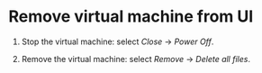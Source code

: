 
# Remove virtual machine from UI

1. Stop the virtual machine: select *Close* → *Power Off*.

2. Remove the virtual machine: select *Remove* → *Delete all files*.

